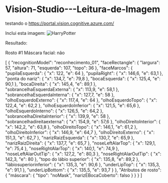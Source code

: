 # Vision-Studio---Leitura-de-Imagem
testando o https://portal.vision.cognitive.azure.com/


Inclui esta imagem:
![HarryPotter](https://github.com/user-attachments/assets/3daea3e9-df93-4ceb-b15c-f626e9b8b65e)

Resultado:

Rosto #1
Máscara facial: não



[
  {
    "recognitionModel": "reconhecimento_01",
    "faceRectangle": {
      "largura": 57,
      "altura": 71,
      "esquerda": 107,
      "topo": 36
    },
    "faceMarcos": {
      "pupilaEsquerda": {
        "x": 122,
        "e": 64
      },
      "pupilaRight": {
        "x": 146,6,
        "e": 63,1
      },
      "ponta do nariz": {
        "x": 134,7,
        "e": 79,8
      },
      "bocaEsquerda": {
        "x": 125,4,
        "e": 90,1
      },
      "bocaDireita": {
        "x": 145,4,
        "e": 89,1
      },
      "sobrancelhaEsquerdaExterna": {
        "x": 113,9,
        "e": 58,1
      },
      "sobrancelhaEsquerdaInterna": {
        "x": 127,7,
        "e": 58
      },
      "olhoEsquerdoExterno": {
        "x": 117,4,
        "e": 64
      },
      "olhoEsquerdoTopo": {
        "x": 122,4,
        "e": 62,2
      },
      "olhoEsquerdoInferior": {
        "x": 121,5,
        "e": 65,6
      },
      "olhoEsquerdoInterno": {
        "x": 126,5,
        "e": 64,2
      },
      "sobrancelhaDireitaInterior": {
        "x": 139,9,
        "e": 58
      },
      "sobrancelhadireitaexterna": {
        "x": 154,9,
        "e": 57,6
      },
      "olhoDireitoInterior": {
        "x": 142,2,
        "e": 63,8
      },
      "olhoDireitoTopo": {
        "x": 146,1,
        "e": 61,2
      },
      "olhoDireitoInferior": {
        "x": 146,9,
        "e": 64,7
      },
      "olhoDireitoExterno": {
        "x": 151,3,
        "e": 62,7
      },
      "narizRaizEsquerda": {
        "x": 130,7,
        "e": 65,9
      },
      "narizRaizDireita": {
        "x": 137,7,
        "e": 65,7
      },
      "noseLeftAlarTop": {
        "x": 129,1,
        "e": 75,4
      },
      "noseRightAlarTop": {
        "x": 140,1,
        "e": 74,9
      },
      "noseLeftAlarOutTip": {
        "x": 127,2,
        "e": 80,3
      },
      "noseRightAlarOutTip": {
        "x": 142,3,
        "e": 80
      },
      "topo do lábio superior": {
        "x": 135,8,
        "e": 89,2
      },
      "lábiosuperiorinferior": {
        "x": 135,3,
        "e": 90,6
      },
      "underLipTop": {
        "x": 135,3,
        "e": 91,1
      },
      "underLipBottom": {
        "x": 135,5,
        "e": 93,7
      }
    },
    "Atributos de rosto": {
      "máscara": {
        "tipo": "noMask",
        "narizEBocaCoberto": falso
      }
    }
  }
]
